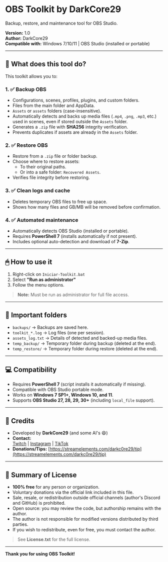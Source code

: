# OBS Toolkit by DarkCore29

Backup, restore, and maintenance tool for OBS Studio.

**Version:** 1.0  
**Author:** DarkCore29  
**Compatible with:** Windows 7/10/11 | OBS Studio (installed or portable)

---

## 📌 What does this tool do?

This toolkit allows you to:

### 1. ✅ Backup OBS
- Configurations, scenes, profiles, plugins, and custom folders.
- Files from the main folder and AppData.
- `Assets` or `assets` folders (case-insensitive).
- Automatically detects and backs up media files (`.mp4`, `.png`, `.mp3`, etc.) used in scenes, even if stored outside the `Assets` folder.
- Generates a `.zip` file with **SHA256** integrity verification.
- Prevents duplicates if assets are already in the `Assets` folder.

### 2. ✅ Restore OBS
- Restore from a `.zip` file or folder backup.
- Choose where to restore assets:
  - To their original paths.
  - Or into a safe folder: `Recovered Assets`.
- Verifies file integrity before restoring.

### 3. ✅ Clean logs and cache
- Deletes temporary OBS files to free up space.
- Shows how many files and GB/MB will be removed before confirmation.

### 4. ✅ Automated maintenance
- Automatically detects OBS Studio (installed or portable).
- Requires **PowerShell 7** (installs automatically if not present).
- Includes optional auto-detection and download of **7-Zip**.

---

## 🖱 How to use it

1. Right-click on `Iniciar-Toolkit.bat`
2. Select **"Run as administrator"**
3. Follow the menu options.

> **Note:** Must be run as administrator for full file access.

---

## 📂 Important folders

- `backups/` → Backups are saved here.
- `toolkit_*.log` → Log files (one per session).
- `assets_log.txt` → Details of detected and backed-up media files.
- `temp_backup/` → Temporary folder during backup (deleted at the end).
- `temp_restore/` → Temporary folder during restore (deleted at the end).

---

## 💻 Compatibility

- Requires **PowerShell 7** (script installs it automatically if missing).
- Compatible with OBS Studio portable mode.
- Works on **Windows 7 SP1+, Windows 10, and 11**.
- Supports **OBS Studio 27, 28, 29, 30+** (including `local_file` support).

---

## 🙌 Credits

- Developed by **DarkCore29** (and some AI's 😄)  
- **Contact:**  
  [Twitch](https://www.twitch.tv/darkc0re29) | [Instagram](https://www.instagram.com/darkcore29_) | [TikTok](https://www.tiktok.com/@darkc0re29/)  
- **Donations/Tips:** [https://streamelements.com/darkc0re29/tip](https://streamelements.com/darkc0re29/tip)

---

## 📜 Summary of License

- **100% free** for any person or organization.
- Voluntary donations via the official link included in this file.
- Sale, resale, or redistribution outside official channels (author's Discord and GitHub) is prohibited.
- Open source: you may review the code, but authorship remains with the author.
- The author is not responsible for modified versions distributed by third parties.
- If you wish to redistribute, even for free, you must contact the author.

> See **License.txt** for the full license.

---

**Thank you for using OBS Toolkit!**
